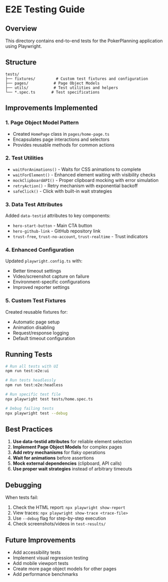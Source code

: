 # E2E Testing Guide

## Overview

This directory contains end-to-end tests for the PokerPlanning application using Playwright.

## Structure

```
tests/
├── fixtures/         # Custom test fixtures and configuration
├── pages/           # Page Object Models
├── utils/           # Test utilities and helpers
└── *.spec.ts       # Test specifications
```

## Improvements Implemented

### 1. Page Object Model Pattern
- Created `HomePage` class in `pages/home-page.ts`
- Encapsulates page interactions and selectors
- Provides reusable methods for common actions

### 2. Test Utilities
- `waitForAnimations()` - Waits for CSS animations to complete
- `waitForElement()` - Enhanced element waiting with visibility checks
- `mockClipboardAPI()` - Proper clipboard mocking with error simulation
- `retryAction()` - Retry mechanism with exponential backoff
- `safeClick()` - Click with built-in wait strategies

### 3. Data Test Attributes
Added `data-testid` attributes to key components:
- `hero-start-button` - Main CTA button
- `hero-github-link` - GitHub repository link
- `trust-free`, `trust-no-account`, `trust-realtime` - Trust indicators

### 4. Enhanced Configuration
Updated `playwright.config.ts` with:
- Better timeout settings
- Video/screenshot capture on failure
- Environment-specific configurations
- Improved reporter settings

### 5. Custom Test Fixtures
Created reusable fixtures for:
- Automatic page setup
- Animation disabling
- Request/response logging
- Default timeout configuration

## Running Tests

```bash
# Run all tests with UI
npm run test:e2e:ui

# Run tests headlessly
npm run test:e2e:headless

# Run specific test file
npx playwright test tests/home.spec.ts

# Debug failing tests
npx playwright test --debug
```

## Best Practices

1. **Use data-testid attributes** for reliable element selection
2. **Implement Page Object Models** for complex pages
3. **Add retry mechanisms** for flaky operations
4. **Wait for animations** before assertions
5. **Mock external dependencies** (clipboard, API calls)
6. **Use proper wait strategies** instead of arbitrary timeouts

## Debugging

When tests fail:
1. Check the HTML report: `npx playwright show-report`
2. View traces: `npx playwright show-trace <trace-file>`
3. Use `--debug` flag for step-by-step execution
4. Check screenshots/videos in `test-results/`

## Future Improvements

- Add accessibility tests
- Implement visual regression testing
- Add mobile viewport tests
- Create more page object models for other pages
- Add performance benchmarks